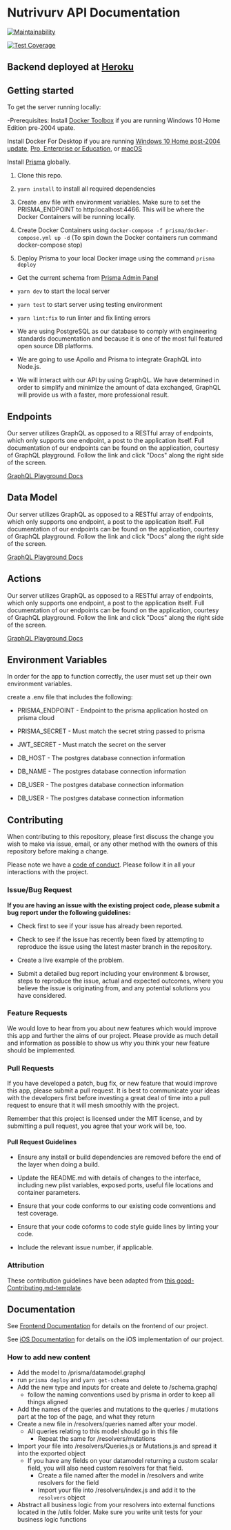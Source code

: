 # Nutrivurv API Documentation

[![Maintainability](https://api.codeclimate.com/v1/badges/9ac982aab59ee2c30f71/maintainability)](https://codeclimate.com/github/Lambda-School-Labs/nutrition-tracker-be-pt7/maintainability)

[![Test Coverage](https://api.codeclimate.com/v1/badges/9ac982aab59ee2c30f71/test_coverage)](https://codeclimate.com/github/Lambda-School-Labs/nutrition-tracker-be-pt7/test_coverage)

## Backend deployed at [Heroku](https://labspt7-nutrition-tracker-be.herokuapp.com/)

## Getting started

To get the server running locally:

 -Prerequisites:
  Install [Docker Toolbox](https://docs.docker.com/toolbox/toolbox_install_windows/) if you are running Windows 10 Home Edition pre-2004 upate.

  Install Docker For Desktop if you are running [Windows 10 Home post-2004 update](https://docs.docker.com/docker-for-windows/install-windows-home/), [Pro, Enterprise or Education](https://docs.docker.com/docker-for-windows/install/), or [macOS](https://docs.docker.com/docker-for-mac/install/)

  Install [Prisma](https://www.npmjs.com/package/prisma) globally.

1. Clone this repo.

2. `yarn install` to install all required dependencies

3. Create .env file with environment variables. Make sure to set the PRISMA_ENDPOINT to http:localhost:4466. This will be where the Docker Containers will be running locally.

4. Create Docker Containers using `docker-compose -f prisma/docker-compose.yml up -d` (To spin down the Docker containers run command docker-compose stop)

5. Deploy Prisma to your local Docker image using the command `prisma deploy`

- Get the current schema from [Prisma Admin Panel](http://localhost:4466/_admin)

- `yarn dev` to start the local server

- `yarn test` to start server using testing environment

- `yarn lint:fix` to run linter and fix linting errors

- We are using PostgreSQL as our database to comply with engineering standards documentation and because it is one of the most full featured open source DB platforms.

- We are going to use Apollo and Prisma to integrate GraphQL into Node.js.

- We will interact with our API by using GraphQL. We have determined in order to simplify and minimize the amount of data exchanged, GraphQL will provide us with a faster, more professional result.

## Endpoints

Our server utilizes GraphQL as opposed to a RESTful array of endpoints, which only supports one endpoint, a post to the application itself. Full documentation of our endpoints can be found on the application, courtesy of GraphQL playground. Follow the link and click "Docs" along the right side of the screen.

[GraphQL Playground Docs](https://labspt7-nutrition-tracker-be.herokuapp.com/)

## Data Model

Our server utilizes GraphQL as opposed to a RESTful array of endpoints, which only supports one endpoint, a post to the application itself. Full documentation of our endpoints can be found on the application, courtesy of GraphQL playground. Follow the link and click "Docs" along the right side of the screen.

[GraphQL Playground Docs](https://labspt7-nutrition-tracker-be.herokuapp.com/)

## Actions

Our server utilizes GraphQL as opposed to a RESTful array of endpoints, which only supports one endpoint, a post to the application itself. Full documentation of our endpoints can be found on the application, courtesy of GraphQL playground. Follow the link and click "Docs" along the right side of the screen.

[GraphQL Playground Docs](https://labspt7-nutrition-tracker-be.herokuapp.com/)

## Environment Variables

In order for the app to function correctly, the user must set up their own environment variables.

create a .env file that includes the following:

- PRISMA_ENDPOINT - Endpoint to the prisma application hosted on prisma cloud

- PRISMA_SECRET - Must match the secret string passed to prisma

- JWT_SECRET - Must match the secret on the server

- DB_HOST - The postgres database connection information

- DB_NAME - The postgres database connection information

- DB_USER - The postgres database connection information

- DB_USER - The postgres database connection information

## Contributing

When contributing to this repository, please first discuss the change you wish to make via issue, email, or any other method with the owners of this repository before making a change.

Please note we have a [code of conduct](./code_of_conduct.md). Please follow it in all your interactions with the project.

### Issue/Bug Request

**If you are having an issue with the existing project code, please submit a bug report under the following guidelines:**

- Check first to see if your issue has already been reported.

- Check to see if the issue has recently been fixed by attempting to reproduce the issue using the latest master branch in the repository.

- Create a live example of the problem.

- Submit a detailed bug report including your environment & browser, steps to reproduce the issue, actual and expected outcomes, where you believe the issue is originating from, and any potential solutions you have considered.

### Feature Requests

We would love to hear from you about new features which would improve this app and further the aims of our project. Please provide as much detail and information as possible to show us why you think your new feature should be implemented.

### Pull Requests

If you have developed a patch, bug fix, or new feature that would improve this app, please submit a pull request. It is best to communicate your ideas with the developers first before investing a great deal of time into a pull request to ensure that it will mesh smoothly with the project.

Remember that this project is licensed under the MIT license, and by submitting a pull request, you agree that your work will be, too.

#### Pull Request Guidelines

- Ensure any install or build dependencies are removed before the end of the layer when doing a build.

- Update the README.md with details of changes to the interface, including new plist variables, exposed ports, useful file locations and container parameters.

- Ensure that your code conforms to our existing code conventions and test coverage.

- Ensure that your code coforms to code style guide lines by linting your code.

- Include the relevant issue number, if applicable.

### Attribution

These contribution guidelines have been adapted from [this good-Contributing.md-template](https://gist.github.com/PurpleBooth/b24679402957c63ec426).

## Documentation

See [Frontend Documentation](https://github.com/Lambda-School-Labs/nutrition-tracker-fe-pt7/blob/master/README.md) for details on the frontend of our project.

See [iOS Documentation](https://github.com/Lambda-School-Labs/nutrition-tracker-ios-pt7/blob/master/README.md) for details on the iOS implementation of our project.

### How to add new content

- Add the model to /prisma/datamodel.graphql
- run `prisma deploy` and `yarn get-schema`
- Add the new type and inputs for create and delete to /schema.graphql
  - follow the naming conventions used by prisma in order to keep all things aligned
- Add the names of the queries and mutations to the queries / mutations part at the top of the page, and what they return
- Create a new file in /resolvers/queries named after your model.
  - All queries relating to this model should go in this file
    - Repeat the same for /resolvers/mutations
- Import your file into /resolvers/Queries.js or Mutations.js and spread it into the exported object
  - If you have any fields on your datamodel returning a custom scalar field, you will also need custom resolvers for that field.
    - Create a file named after the model in /resolvers and write resolvers for the field
    - Import your file into /resolvers/index.js and add it to the `resolvers` object
- Abstract all business logic from your resolvers into external functions located in the /utils folder. Make sure you write unit tests for your business logic functions
